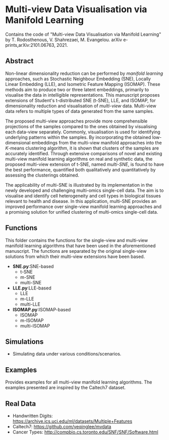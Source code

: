 # Multi-view Data Visualisation via Manifold Learning 
Contains the code of "Multi-view Data Visualisation via Manifold Learning" by T. Rodosthenous, V. Shahrezaei, M. Evangelou. arXiv e-prints,arXiv:2101.06763, 2021.

## Abstract
Non-linear dimensionality reduction can be performed by _manifold learning_ approaches, such as Stochastic Neighbour Embedding (SNE), Locally Linear Embedding (LLE), and Isometric Feature Mapping (ISOMAP). These methods aim to produce two or three latent embeddings, primarily to visualise the data in intelligible representations. This manuscript proposes extensions of Student's t-distributed SNE (t-SNE), LLE, and ISOMAP, for dimensionality reduction and visualisation of _multi-view_ data. Multi-view data refers to multiple types of data generated from the same samples.
  
The proposed multi-view approaches provide more comprehensible projections of the samples compared to the ones obtained by visualising each data-view separately. Commonly,  visualisation is used for identifying underlying patterns within the samples. By incorporating the obtained low-dimensional embeddings from the multi-view manifold approaches into the $K$-means clustering algorithm, it is shown that clusters of the samples are accurately identified. Through extensive comparisons of novel and existing multi-view manifold learning algorithms on real and synthetic data, the proposed multi-view extension of t-SNE, named _multi-SNE_, is found to have the best performance, quantified both qualitatively and quantitatively by assessing the clusterings obtained. 

The applicability of multi-SNE is illustrated by its implementation in the newly developed and challenging multi-omics single-cell data. The aim is to visualise and identify cell heterogeneity and cell types in biological tissues relevant to health and disease. In this application, multi-SNE provides an improved performance over single-view manifold learning approaches and a promising solution for unified clustering of multi-omics single-cell data.

## Functions
This folder contains the functions for the single-view and multi-view manifold learning algorithms that have been used in the aforementioned manuscript. The functions are separated by the original single-view solutions from which their multi-view extensions have been based.

- **SNE.py**:SNE-based
  - t-SNE
  - m-SNE
  - multi-SNE
- **LLE.py**:LLE-based
  - LLE
  - m-LLE
  - multi-LLE
- **ISOMAP.py**:ISOMAP-based
  - ISOMAP
  - m-ISOMAP
  - multi-ISOMAP

## Simulations
- Simulating data under various conditions/scenarios.

## Examples
Provides examples for all multi-view manifold learning algorithms. The examples presented are inspired by the Caltech7 dataset.


## Real Data
- Handwritten Digits: https://archive.ics.uci.edu/ml/datasets/Multiple+Features
- Caltech7: https://github.com/yeqinglee/mvdata
- Cancer Types: http://compbio.cs.toronto.edu/SNF/SNF/Software.html
